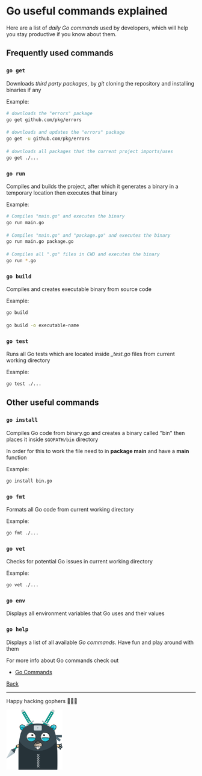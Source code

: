 # Go useful commands explained

Here are a list of *daily Go commands* used by developers, which will
help you stay productive if you know about them.

## Frequently used commands

### `go get`

Downloads *third party packages*, by *git* cloning the repository
and installing binaries if any

Example:
```bash
# downloads the "errors" package
go get github.com/pkg/errors

# downloads and updates the "errors" package
go get -u github.com/pkg/errors

# downloads all packages that the current project imports/uses
go get ./...
```

### `go run`

Compiles and builds the project, after which it generates a binary in
a temporary location then executes that binary

Example:
```bash
# Compiles "main.go" and executes the binary
go run main.go

# Compiles "main.go" and "package.go" and executes the binary
go run main.go package.go

# Compiles all ".go" files in CWD and executes the binary
go run *.go
```

### `go build`

Compiles and creates executable binary from source code

Example:
```bash
go build

go build -o executable-name
```

### `go test`

Runs all Go tests which are located inside *_test.go* files from
current working directory

Example:
```bash
go test ./...
```

## Other useful commands

### `go install`

Compiles Go code from binary.go and creates a binary called
"bin" then places it inside `$GOPATH/bin` directory

In order for this to work the file need to in **package main**
and have a **main** function

Example:
```bash
go install bin.go
```

### `go fmt`

Formats all Go code from current working directory

Example:
```bash
go fmt ./...
```

### `go vet`

Checks for potential Go issues in current working directory

Example:
```bash
go vet ./...
```

### `go env`

Displays all environment variables that Go uses and their values

### `go help`

Displays a list of all available *Go commands*. Have fun and play
around with them

For more info about Go commands check out

- [Go Commands](https://golang.org/cmd/go/)

[Back](https://github.com/steevehook/udemy-go101)

---

Happy hacking gophers 🚀🚀🚀

<img src="https://github.com/steevehook/udemy-go101/raw/master/udemy-go101.svg?sanitize=true" width="150px"/>
